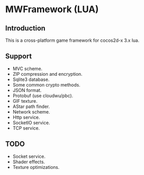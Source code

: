 # MWFramework (LUA)

## Introduction

This is a cross-platform game framework for cocos2d-x 3.x lua.

## Support

- MVC scheme.
- ZIP compression and encryption.
- Sqlite3 database.
- Some common crypto methods.
- JSON format.
- Protobuf (use cloudwu/pbc).
- GIF texture.
- AStar path finder.
- Network scheme.
- Http service.
- SocketIO service.
- TCP service.

## TODO

- Socket service.
- Shader effects.
- Texture optimizations.
